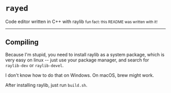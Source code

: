 # `rayed`
Code editor written in C++ with raylib
<small>fun fact: this README was written with it!</small>
<hr />

## Compiling

Because I'm stupid, you need to install raylib as a system package, which
is very easy on linux -- just use your package manager, and search for
`raylib-dev` or `raylib-devel`. 

I don't know how to do that on Windows. On macOS, brew might work.

After installing raylib, just run `build.sh`.